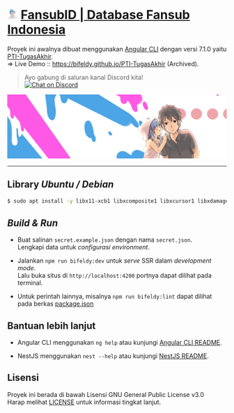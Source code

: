 # <img src="src/assets/img/favicon.png" width="24px" /> [FansubID | Database Fansub Indonesia](https://www.fansub.id)

Proyek ini awalnya dibuat menggunakan [Angular CLI](https://github.com/angular/angular-cli) dengan versi 7.1.0 yaitu [PTI-TugasAkhir](https://github.com/bifeldy/PTI-TugasAkhir). <br />
=> Live Demo :: https://bifeldy.github.io/PTI-TugasAkhir (Archived).

> Ayo gabung di saluran kanal Discord kita! <br /> [![Chat on Discord](https://discordapp.com/api/guilds/342220398022098944/widget.png "Chat on Discord")](https://discord.gg/xGWdExk)

![](src/assets/img/fansub-banner.png)

----

## Library *Ubuntu / Debian*

```sh
$ sudo apt install -y libx11-xcb1 libxcomposite1 libxcursor1 libxdamage1 libxi-dev libxtst-dev libnss3 libcups2 libxss1 libxrandr2 libasound2 libatk1.0-0 libatk-bridge2.0-0 libpangocairo-1.0-0 libgtk-3-0 libgbm1
```

## *Build & Run*

* Buat salinan `secret.example.json` dengan nama `secret.json`. <br />
  Lengkapi data untuk *configurasi environment*.

* Jalankan `npm run bifeldy:dev` untuk *serve* SSR dalam *development mode*. <br />
  Lalu buka situs di `http://localhost:4200` portnya dapat dilihat pada terminal.
  
* Untuk perintah lainnya, misalnya `npm run bifeldy:lint` dapat dilihat pada berkas [package.json](package.json)

## Bantuan lebih lanjut

* Angular CLI menggunakan `ng help` atau kunjungi [Angular CLI README](https://github.com/angular/angular-cli/blob/master/README.md).  <br />

* NestJS menggunakan `nest --help` atau kunjungi [NestJS README](https://github.com/nestjs/nest/blob/master/Readme.md).

## Lisensi

Proyek ini berada di bawah Lisensi GNU General Public License v3.0 <br />
Harap melihat [LICENSE](LICENSE) untuk informasi tingkat lanjut.
